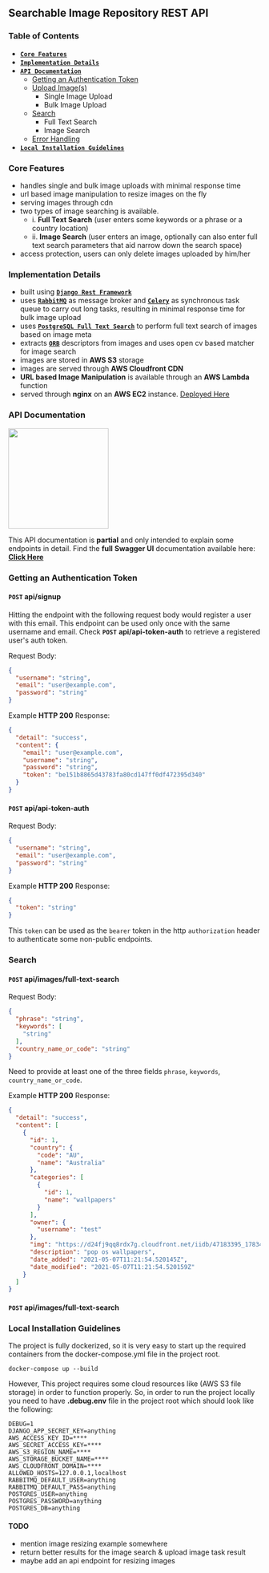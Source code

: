 ## Searchable Image Repository REST API

### Table of Contents
- [**`Core Features`**](#core-features)
- [**`Implementation Details`**](#implementation-details)
- [**`API Documentation`**](#api-documentation)
    - [Getting an Authentication Token](#getting-an-authentication-token)
    - [Upload Image(s)](#upload-image(s))
        - Single Image Upload
        - Bulk Image Upload
    - [Search](#search)
        - Full Text Search
        - Image Search
    - [Error Handling](#error-handling)
- [**`Local Installation Guidelines`**](#local-installation-guidelines)


### Core Features
- handles single and bulk image uploads with minimal response time
- url based image manipulation to resize images on the fly
- serving images through cdn
- two types of image searching is available.
    - i. **Full Text Search** (user enters some keywords or a phrase or a country location)
    - ii. **Image Search** (user enters an image, optionally can also enter full text search parameters that aid narrow down the search space)
- access protection, users can only delete images uploaded by him/her


### Implementation Details
- built using [**`Django Rest Framework`**](https://www.django-rest-framework.org/)
- uses [**`RabbitMQ`**](https://www.rabbitmq.com/) as message broker and [**`Celery`**](https://docs.celeryproject.org/en/stable/getting-started/introduction.html) as synchronous task queue to carry out long tasks, resulting in minimal response time for bulk image upload
- uses [**`PostgreSQL Full Text Search`**](https://www.postgresql.org/docs/13/textsearch.html) to perform full text search of images based on image meta  
- extracts [**`ORB`**](https://opencv-python-tutroals.readthedocs.io/en/latest/py_tutorials/py_feature2d/py_orb/py_orb.html) descriptors from images and uses open cv based matcher for image search
- images are stored in **AWS S3** storage
- images are served through **AWS Cloudfront CDN**
- **URL based Image Manipulation** is available through an **AWS Lambda** function
- served through **nginx** on an **AWS EC2** instance. [Deployed Here](http://18.220.183.110/api/doc)


### API Documentation
<a href="http://18.220.183.110/api/doc"><img src="https://raw.githubusercontent.com/swagger-api/swagger.io/wordpress/images/assets/SWU-logo-clr.png" width="200"></a>

This API documentation is **partial** and only intended to explain some endpoints in detail. Find the **full** **Swagger UI** documentation available here: [**Click Here**](http://18.220.183.110/api/doc)

### Getting an Authentication Token
#### **`POST`** **api/signup**
Hitting the endpoint with the following request body would register a user with this email. This endpoint can be used only once with the same username and email. Check **`POST`** **api/api-token-auth** to retrieve a registered user's auth token.

Request Body:
```json
{
  "username": "string",
  "email": "user@example.com",
  "password": "string"
}
```
Example **HTTP 200** Response:
```json
{
  "detail": "success",
  "content": {
    "email": "user@example.com",
    "username": "string",
    "password": "string",
    "token": "be151b8865d43783fa80cd147ff0df472395d340"
  }
}
```
#### **`POST`** **api/api-token-auth**
Request Body:
```json
{
  "username": "string",
  "email": "user@example.com",
  "password": "string"
}
```
Example **HTTP 200** Response:
```json
{
  "token": "string"
}
```
This `token` can be used as the `bearer` token in the http `authorization` header to authenticate some non-public endpoints.
### Search
#### **`POST`** **api/images/full-text-search**
Request Body:
```json
{
  "phrase": "string",
  "keywords": [
    "string"
  ],
  "country_name_or_code": "string"
}
```
Need to provide at least one of the three fields `phrase`, `keywords`, `country_name_or_code`.

Example **HTTP 200** Response:
```json
{
  "detail": "success",
  "content": [
    {
      "id": 1,
      "country": {
        "code": "AU",
        "name": "Australia"
      },
      "categories": [
        {
          "id": 1,
          "name": "wallpapers"
        }
      ],
      "owner": {
        "username": "test"
      },
      "img": "https://d24fj9qq8rdx7g.cloudfront.net/iidb/47183395_178349jpg",
      "description": "pop os wallpapers",
      "date_added": "2021-05-07T11:21:54.520145Z",
      "date_modified": "2021-05-07T11:21:54.520159Z"
    }
  ]
}
```
#### **`POST`** **api/images/full-text-search**


### Local Installation Guidelines
The project is fully dockerized, so it is very easy to start up the required containers from the docker-compose.yml file in the project root.
```
docker-compose up --build
```
However, This project requires some cloud resources like (AWS S3 file storage) in order to function properly. So, in order to run the project locally you need to have **.debug.env** file in the project root which should look like the following:
```
DEBUG=1
DJANGO_APP_SECRET_KEY=anything
AWS_ACCESS_KEY_ID=****
AWS_SECRET_ACCESS_KEY=****
AWS_S3_REGION_NAME=****
AWS_STORAGE_BUCKET_NAME=****
AWS_CLOUDFRONT_DOMAIN=****
ALLOWED_HOSTS=127.0.0.1,localhost
RABBITMQ_DEFAULT_USER=anything
RABBITMQ_DEFAULT_PASS=anything
POSTGRES_USER=anything
POSTGRES_PASSWORD=anything
POSTGRES_DB=anything
```


#### TODO
- mention image resizing example somewhere
- return better results for the image search & upload image task result
- maybe add an api endpoint for resizing images